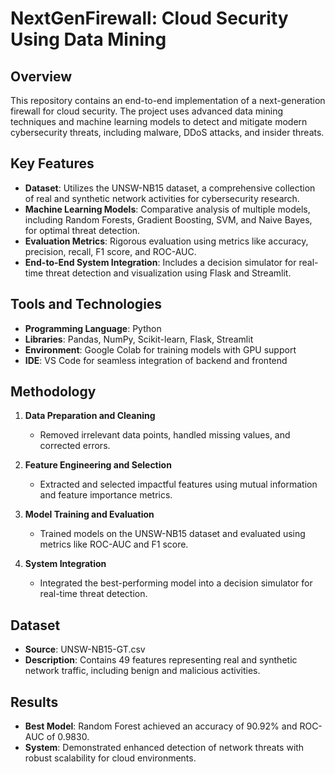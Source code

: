 # NextGenFirewall: Cloud Security Using Data Mining  

## Overview  
This repository contains an end-to-end implementation of a next-generation firewall for cloud security. The project uses advanced data mining techniques and machine learning models to detect and mitigate modern cybersecurity threats, including malware, DDoS attacks, and insider threats.  

## Key Features  
- **Dataset**: Utilizes the UNSW-NB15 dataset, a comprehensive collection of real and synthetic network activities for cybersecurity research.  
- **Machine Learning Models**: Comparative analysis of multiple models, including Random Forests, Gradient Boosting, SVM, and Naive Bayes, for optimal threat detection.  
- **Evaluation Metrics**: Rigorous evaluation using metrics like accuracy, precision, recall, F1 score, and ROC-AUC.  
- **End-to-End System Integration**: Includes a decision simulator for real-time threat detection and visualization using Flask and Streamlit.  

## Tools and Technologies  
- **Programming Language**: Python  
- **Libraries**: Pandas, NumPy, Scikit-learn, Flask, Streamlit  
- **Environment**: Google Colab for training models with GPU support  
- **IDE**: VS Code for seamless integration of backend and frontend  

## Methodology  
1. **Data Preparation and Cleaning**  
   - Removed irrelevant data points, handled missing values, and corrected errors.  

2. **Feature Engineering and Selection**  
   - Extracted and selected impactful features using mutual information and feature importance metrics.  

3. **Model Training and Evaluation**  
   - Trained models on the UNSW-NB15 dataset and evaluated using metrics like ROC-AUC and F1 score.  

4. **System Integration**  
   - Integrated the best-performing model into a decision simulator for real-time threat detection.  

## Dataset  
- **Source**: UNSW-NB15-GT.csv  
- **Description**: Contains 49 features representing real and synthetic network traffic, including benign and malicious activities.  

## Results  
- **Best Model**: Random Forest achieved an accuracy of 90.92% and ROC-AUC of 0.9830.  
- **System**: Demonstrated enhanced detection of network threats with robust scalability for cloud environments. 
